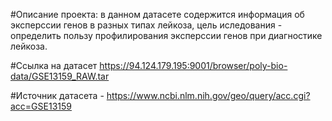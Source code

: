 #Описание проекта: в данном датасете содержится информация об эксперссии генов в разных типах лейкоза, цель иследования - определить пользу профилирования эксперссии генов при диагностике лейкоза.

#Ссылка на датасет https://94.124.179.195:9001/browser/poly-bio-data/GSE13159_RAW.tar

#Источник датасета - https://www.ncbi.nlm.nih.gov/geo/query/acc.cgi?acc=GSE13159
